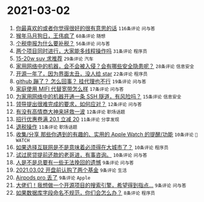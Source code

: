 # 2021-03-02

1. [你最喜欢的或者你觉得很好的很有意思的话](https://www.v2ex.com/t/757491) `116条评论` `问与答`
1. [猴年马月狗日，王伟疯了](https://www.v2ex.com/t/757489) `68条评论` `随想`
1. [个税申报为什么要补税？](https://www.v2ex.com/t/757538) `56条评论` `问与答`
1. [两个项目同时进行，大家能多线程操作吗](https://www.v2ex.com/t/757543) `31条评论` `程序员`
1. [15-20w suv 求推荐](https://www.v2ex.com/t/757499) `29条评论` `汽车`
1. [家用网络中的机器，会不会被入侵？会有哪些安全隐患呢？](https://www.v2ex.com/t/757503) `28条评论` `信息安全`
1. [开源一年了，因为界面太丑，没人给 star](https://www.v2ex.com/t/757516) `22条评论` `程序员`
1. [github 蹦了？ 怎么回事？ 挂代理也不行](https://www.v2ex.com/t/757511) `19条评论` `问与答`
1. [家庭使用 MIFI 代替宽带怎么样](https://www.v2ex.com/t/757492) `17条评论` `问与答`
1. [为家用网络中的机器开通一条 SSH 隧道，有风险吗？](https://www.v2ex.com/t/757579) `15条评论` `信息安全`
1. [领导提出很难完成的要求，如何应对？](https://www.v2ex.com/t/757533) `12条评论` `问与答`
1. [有没有高情商大神来拯救一波](https://www.v2ex.com/t/757531) `12条评论` `职场话题`
1. [招行优惠卷满 20.1 立减 20](https://www.v2ex.com/t/757578) `11条评论` `分享发现`
1. [退税操作](https://www.v2ex.com/t/757505) `11条评论` `职场话题`
1. [收集/分享 那些你遇到的有趣的、实用的 Apple Watch 的提醒/功能](https://www.v2ex.com/t/757580) `10条评论` ` WATCH`
1. [如果选择互联网是不是意味着必须得在大城市了？](https://www.v2ex.com/t/757559) `10条评论` `程序员`
1. [试过房贷提前还款的老哥进，有事咨询。](https://www.v2ex.com/t/757546) `10条评论` `问与答`
1. [人是不是总要有一些无法挽回的遗憾](https://www.v2ex.com/t/757540) `9条评论` `问与答`
1. [2021.03.02 开盘前认购了两个基金](https://www.v2ex.com/t/757523) `9条评论` `生活`
1. [Airpods pro 丢了](https://www.v2ex.com/t/757518) `9条评论` `Apple`
1. [大佬们！我想做一个开源项目的搜索引擎，希望得到指点...](https://www.v2ex.com/t/757517) `9条评论` `问与答`
1. [如果数据库字段命名不规范，你们会怎么办？](https://www.v2ex.com/t/757594) `8条评论` `程序员`
